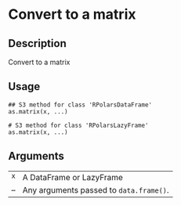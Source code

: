 
# Convert to a matrix

## Description

Convert to a matrix

## Usage

<pre><code class='language-R'>## S3 method for class 'RPolarsDataFrame'
as.matrix(x, ...)

# S3 method for class 'RPolarsLazyFrame'
as.matrix(x, ...)
</code></pre>

## Arguments

<table>
<tr>
<td style="white-space: nowrap; font-family: monospace; vertical-align: top">
<code id="as.matrix.RPolarsDataFrame_:_x">x</code>
</td>
<td>
A DataFrame or LazyFrame
</td>
</tr>
<tr>
<td style="white-space: nowrap; font-family: monospace; vertical-align: top">
<code id="as.matrix.RPolarsDataFrame_:_...">…</code>
</td>
<td>
Any arguments passed to <code>data.frame()</code>.
</td>
</tr>
</table>
